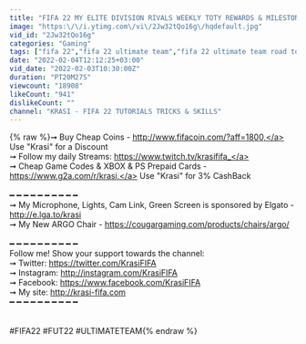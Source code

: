 ```yaml
---
title: "FIFA 22 MY ELITE DIVISION RIVALS WEEKLY TOTY REWARDS & MILESTONES PACKS in ULTIMATE TEAM"
image: "https:\/\/i.ytimg.com\/vi\/2Jw32tQo16g\/hqdefault.jpg"
vid_id: "2Jw32tQo16g"
categories: "Gaming"
tags: ["fifa 22","fifa 22 ultimate team","fifa 22 ultimate team road to glory"]
date: "2022-02-04T12:12:25+03:00"
vid_date: "2022-02-03T10:30:00Z"
duration: "PT20M27S"
viewcount: "18908"
likeCount: "941"
dislikeCount: ""
channel: "KRASI - FIFA 22 TUTORIALS TRICKS & SKILLS"
---
```

{% raw %}➞ Buy Cheap Coins - <a rel="nofollow" target="blank" href="http://www.fifacoin.com/?aff=1800,">http://www.fifacoin.com/?aff=1800,</a>  Use &quot;Krasi&quot; for a Discount<br />➞ Follow my daily Streams: <a rel="nofollow" target="blank" href="https://www.twitch.tv/krasififa_">https://www.twitch.tv/krasififa_</a> <br />➞ Cheap Game Codes &amp; XBOX &amp; PS Prepaid Cards - <a rel="nofollow" target="blank" href="https://www.g2a.com/r/krasi,">https://www.g2a.com/r/krasi,</a> Use &quot;Krasi&quot; for 3% CashBack<br /><br />━ ━ ━ ━ ━ ━ ━ ━ ━ ━<br />➞  My Microphone, Lights, Cam Link, Green Screen is sponsored by Elgato - <a rel="nofollow" target="blank" href="http://e.lga.to/krasi">http://e.lga.to/krasi</a><br />➞ My New ARGO Chair - <a rel="nofollow" target="blank" href="https://cougargaming.com/products/chairs/argo/">https://cougargaming.com/products/chairs/argo/</a><br /><br />━ ━ ━ ━ ━ ━ ━ ━ ━ ━<br />Follow me! Show your support towards the channel:<br />➞ Twitter: <a rel="nofollow" target="blank" href="https://twitter.com/KrasiFIFA">https://twitter.com/KrasiFIFA</a><br />➞ Instagram: <a rel="nofollow" target="blank" href="http://instagram.com/KrasiFIFA">http://instagram.com/KrasiFIFA</a><br />➞ Facebook: <a rel="nofollow" target="blank" href="https://www.facebook.com/KrasiFIFA">https://www.facebook.com/KrasiFIFA</a><br />➞ My site:  <a rel="nofollow" target="blank" href="http://krasi-fifa.com">http://krasi-fifa.com</a><br />━ ━ ━ ━ ━ ━ ━ ━ ━ ━<br /><br /><br />#FIFA22 #FUT22 #ULTIMATETEAM{% endraw %}

